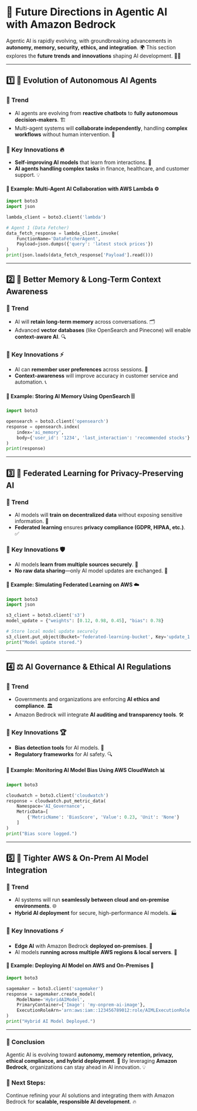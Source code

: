 # 🚀 Future Directions in Agentic AI with Amazon Bedrock

Agentic AI is rapidly evolving, with groundbreaking advancements in **autonomy, memory, security, ethics, and integration**. 🌍 This section explores the **future trends and innovations** shaping AI development. 🤖✨

---

## 1️⃣ 🤖 Evolution of Autonomous AI Agents
### 🔹 Trend
- AI agents are evolving from **reactive chatbots** to **fully autonomous decision-makers**. 🏗️
- Multi-agent systems will **collaborate independently**, handling **complex workflows** without human intervention. 🤝

### 🔹 Key Innovations 🔥
- **Self-improving AI models** that learn from interactions. 🔄
- **AI agents handling complex tasks** in finance, healthcare, and customer support. 💡

#### 📌 Example: Multi-Agent AI Collaboration with AWS Lambda ⚙️
```python
import boto3
import json

lambda_client = boto3.client('lambda')

# Agent 1 (Data Fetcher)
data_fetch_response = lambda_client.invoke(
    FunctionName='DataFetcherAgent',
    Payload=json.dumps({'query': 'latest stock prices'})
)
print(json.loads(data_fetch_response['Payload'].read()))
```

---

## 2️⃣ 🧠 Better Memory & Long-Term Context Awareness
### 🔹 Trend
- AI will **retain long-term memory** across conversations. 🗂️
- Advanced **vector databases** (like OpenSearch and Pinecone) will enable **context-aware AI**. 🔍

### 🔹 Key Innovations ⚡
- AI can **remember user preferences** across sessions. 💾
- **Context-awareness** will improve accuracy in customer service and automation. 📞

#### 📌 Example: Storing AI Memory Using OpenSearch 🗄️
```python
import boto3

opensearch = boto3.client('opensearch')
response = opensearch.index(
    index='ai_memory',
    body={'user_id': '1234', 'last_interaction': 'recommended stocks'}
)
print(response)
```

---

## 3️⃣ 🔐 Federated Learning for Privacy-Preserving AI
### 🔹 Trend
- AI models will **train on decentralized data** without exposing sensitive information. 🔏
- **Federated learning** ensures **privacy compliance (GDPR, HIPAA, etc.)**. ✅

### 🔹 Key Innovations 🛡️
- AI models **learn from multiple sources securely**. 🔄
- **No raw data sharing**—only AI model updates are exchanged. 🔗

#### 📌 Example: Simulating Federated Learning on AWS ☁️
```python
import boto3
import json

s3_client = boto3.client('s3')
model_update = {"weights": [0.12, 0.98, 0.45], "bias": 0.78}

# Store local model update securely
s3_client.put_object(Bucket='federated-learning-bucket', Key='update_1.json', Body=json.dumps(model_update))
print("Model update stored.")
```

---

## 4️⃣ ⚖️ AI Governance & Ethical AI Regulations
### 🔹 Trend
- Governments and organizations are enforcing **AI ethics and compliance**. 🏛️
- Amazon Bedrock will integrate **AI auditing and transparency tools**. 🛠️

### 🔹 Key Innovations 🏆
- **Bias detection tools** for AI models. 🎯
- **Regulatory frameworks** for AI safety. 🔍

#### 📌 Example: Monitoring AI Model Bias Using AWS CloudWatch 📊
```python
import boto3

cloudwatch = boto3.client('cloudwatch')
response = cloudwatch.put_metric_data(
    Namespace='AI_Governance',
    MetricData=[
        {'MetricName': 'BiasScore', 'Value': 0.23, 'Unit': 'None'}
    ]
)
print("Bias score logged.")
```

---

## 5️⃣ 🔗 Tighter AWS & On-Prem AI Model Integration
### 🔹 Trend
- AI systems will run **seamlessly between cloud and on-premise environments**. 🌐
- **Hybrid AI deployment** for secure, high-performance AI models. 🏭

### 🔹 Key Innovations ⚡
- **Edge AI** with Amazon Bedrock **deployed on-premises**. 📡
- AI models **running across multiple AWS regions & local servers**. 🚀

#### 📌 Example: Deploying AI Model on AWS and On-Premises 🔄
```python
import boto3

sagemaker = boto3.client('sagemaker')
response = sagemaker.create_model(
    ModelName='HybridAIModel',
    PrimaryContainer={'Image': 'my-onprem-ai-image'},
    ExecutionRoleArn='arn:aws:iam::123456789012:role/AIMLExecutionRole'
)
print("Hybrid AI Model Deployed.")
```

---
### 🎯 Conclusion
Agentic AI is evolving toward **autonomy, memory retention, privacy, ethical compliance, and hybrid deployment**. 🚀 By leveraging **Amazon Bedrock**, organizations can stay ahead in AI innovation. 💡

### 🔹 Next Steps:
Continue refining your AI solutions and integrating them with Amazon Bedrock for **scalable, responsible AI development**. 🔥